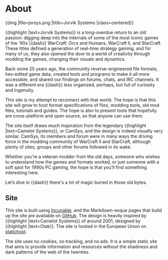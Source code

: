# About

{{img |file=jorsys.png |title=Jorvik Systems |class=centered}}

{{highlight |text=Jorvik Systems}} is a long-overdue return to an old passion: digging deep into the internals of some of the most iconic games of the '90s {{dash}} WarCraft: Orcs and Humans, WarCraft II, and StarCraft. These titles defined a generation of real-time strategy gaming, and for many of us, they also opened the door to a world of creativity through modding the games, changing their visuals and dynamics.

Back some 25 years ago, the community reverse-engineered file formats, hex-edited game data, created tools and programs to make it all more accessible, and shared our findings on forums, chats, and IRC channels. It was a different era {{dash}} less organized, perhaps, but full of curiosity and ingenuity.

This site is my attempt to reconnect with that world. The hope is that this site will grow to host format specifications of files, modding tools, old mod files, tutorials and guides. The hope is also to present tools that hopefully are cross-platform and open source, so that anyone can use them.

The site itself draws much inspiration from the legendary {{highlight |text=Camelot Systems}}, or CamSys, and the design is indeed visually very similar. CamSys, its members and forum were in many ways the driving force in the modding community of WarCraft II and StarCraft, although plenty of sites, groups and other forums followed in its wake.

Whether you're a veteran modder from the old days, someone who wishes to understand how the games and formats worked, or just someone with a soft spot for 1990s PC gaming, the hope is that you’ll find something interesting here.

Let’s dive in {{dash}} there's a lot of magic buried in those old bytes.


## Site
This site is built using [Incunable](https://github.com/sjoblomj/incunable), and the Markdown-esque pages that build up the site are available on [GitHub](https://github.com/sjoblomj/jorsys). The design is heavily inspired by {{highlight |text=Camelot Systems}} of around 2001, designed by {{highlight |text=Otak}}. The site is hosted in the European Union on [statichost](https://www.statichost.eu/).

The site uses no cookies, no tracking, and no ads. It is a simple static site that aims to provide information and resources without the shadiness and dark patterns of the web of the twenties.
